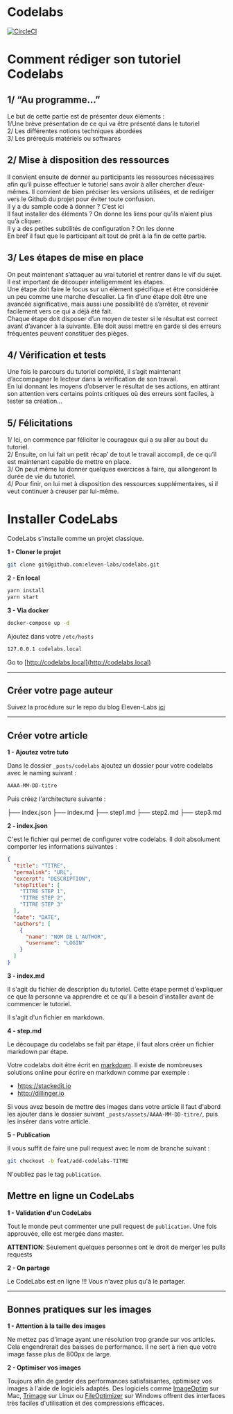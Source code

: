 # Codelabs

[![CircleCI](https://circleci.com/gh/eleven-labs/codelabs/tree/master.svg?style=svg)](https://circleci.com/gh/eleven-labs/codelabs/tree/master)
  
# Comment rédiger son tutoriel Codelabs

## 1/ “Au programme…”

Le but de cette partie est de présenter deux éléments :  
1/Une brève présentation de ce qui va être présenté dans le tutoriel  
2/ Les différentes notions techniques abordées  
3/ Les prérequis matériels ou softwares  

## 2/ Mise à disposition des ressources

Il convient ensuite de donner au participants les ressources nécessaires afin qu’il puisse effectuer le tutoriel sans avoir à aller chercher d’eux-mêmes. Il convient de bien préciser les versions utilisées, et de rediriger vers le Github du projet pour éviter toute confusion.  
Il y a du sample code à donner ? C’est ici  
Il faut installer des éléments ? On donne les liens pour qu’ils n’aient plus qu’à cliquer.  
Il y a des petites subtilités de configuration ? On les donne  
En bref il faut que le participant ait tout de prêt à la fin de cette partie.


## 3/ Les étapes de mise en place

On peut maintenant s’attaquer au vrai tutoriel et rentrer dans le vif du sujet.  
Il est important de découper intelligemment les étapes.  
Une étape doit faire le focus sur un élément spécifique et être considérée un peu comme une marche d’escalier. La fin d’une étape doit être une avancée significative, mais aussi une possibilité de s’arrêter, et revenir facilement vers ce qui a déjà été fait.  
Chaque étape doit disposer d’un moyen de tester si le résultat est correct avant d’avancer à la suivante. Elle doit aussi mettre en garde si des erreurs fréquentes peuvent constituer des pièges.


## 4/ Vérification et tests

Une fois le parcours du tutoriel complété, il s’agit maintenant d’accompagner le lecteur dans la vérification de son travail.  
En lui donnant les moyens d’observer le résultat de ses actions, en attirant son attention vers certains points critiques où des erreurs sont faciles, à tester sa création...

## 5/ Félicitations

1/ Ici, on commence par féliciter le courageux qui a su aller au bout du tutoriel.  
2/ Ensuite, on lui fait un petit récap’ de tout le travail accompli, de ce qu’il est maintenant capable de mettre en place.  
3/ On peut même lui donner quelques exercices à faire, qui allongeront la durée de vie du tutoriel.  
4/ Pour finir, on lui met à disposition des ressources supplémentaires, si il veut continuer à creuser par lui-même.

# Installer CodeLabs

CodeLabs s'installe comme un projet classique.

**1 - Cloner le projet**
```bash
git clone git@github.com:eleven-labs/codelabs.git
```

**2 - En local**
```bash
yarn install
yarn start
```

**3 - Via docker**
```bash
docker-compose up -d
```

Ajoutez dans votre `/etc/hosts`

```bash
127.0.0.1 codelabs.local
```

Go to [http://codelabs.local](http://codelabs.local)

--------------------------------------------------------------------

Créer votre page auteur
-------------------------

Suivez la procédure sur le repo du blog Eleven-Labs [ici](https://github.com/eleven-labs/blog.eleven-labs.com)


-------------------------

Créer votre article
----------------------------

**1 - Ajoutez votre tuto**

Dans le dossier `_posts/codelabs` ajoutez un dossier pour votre codelabs avec le naming suivant :

```bash
AAAA-MM-DD-titre
```
Puis créez l'architecture suivante :

├── index.json
├── index.md
├── step1.md
├── step2.md
├── step3.md

**2 - index.json**

C'est le fichier qui permet de configurer votre codelabs. Il doit absolument comporter les informations suivantes :


```json
{
  "title": "TITRE",
  "permalink": "URL",
  "excerpt": "DESCRIPTION",
  "stepTitles": [
    "TITRE STEP 1",
    "TITRE STEP 2",
    "TITRE STEP 3"
  ],
  "date": "DATE",
  "authors": [
    {
      "name": "NOM DE L'AUTHOR",
      "username": "LOGIN"
    }
  ]
}
```

**3 - index.md**

Il s'agit du fichier de description du tutoriel. Cette étape permet d'expliquer ce que la personne va apprendre et ce qu'il a besoin d'installer avant de commencer le tutoriel.

Il s'agit d'un fichier en markdown.

**4 - step.md**

Le découpage du codelabs se fait par étape, il faut alors créer un fichier markdown par étape.

Votre codelabs doit être écrit en [markdown](https://guides.github.com/features/mastering-markdown/). Il existe de nombreuses solutions online pour écrire en markdown comme par exemple :

 - https://stackedit.io
 - http://dillinger.io

 Si vous avez besoin de mettre des images dans votre article il faut d'abord les ajouter dans le dossier suivant `_posts/assets/AAAA-MM-DD-titre/`, puis les insérer dans votre article.

**5 - Publication**

Il vous suffit de faire une pull request avec le nom de branche suivant :

```bash
git checkout -b feat/add-codelabs-TITRE
```

N'oubliez pas le tag  `publication`.

 Mettre en ligne un CodeLabs
 -----------

 **1 - Validation d'un CodeLabs**

 Tout le monde peut commenter une pull request de `publication`. Une fois approuvée, elle est mergée dans master.

 **ATTENTION**: Seulement quelques personnes ont le droit de merger les pulls requests

 **2 - On partage**

 Le CodeLabs est en ligne !!! Vous n'avez plus qu'à le partager.

 ---------------------------------

 Bonnes pratiques sur les images
-----------

**1 - Attention à la taille des images**

Ne mettez pas d'image ayant une résolution trop grande sur vos articles. Cela engendrerait des baisses de performance. Il ne sert à rien que votre image fasse plus de 800px de large.

**2 - Optimiser vos images**

Toujours afin de garder des performances satisfaisantes, optimisez vos images à l'aide de logiciels adaptés.
Des logiciels comme [ImageOptim](https://imageoptim.com/) sur Mac, [Trimage](https://trimage.org/) sur Linux ou [FileOptimizer](http://nikkhokkho.sourceforge.net/static.php?page=FileOptimizer) sur Windows offrent des interfaces très faciles d'utilisation et des compressions efficaces.
